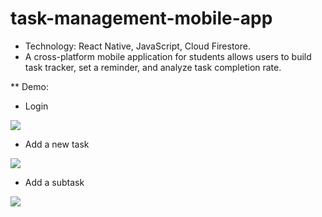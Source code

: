 # task-management-mobile-app

* Technology: React Native, JavaScript, Cloud Firestore.
* A cross-platform mobile application for students allows users to build task tracker, set a reminder, and analyze task completion rate.

** Demo:

* Login

![](login.gif)

* Add a new task

![](Add-a-new-task.gif)

* Add a subtask

![](Add-Subtask.gif)
